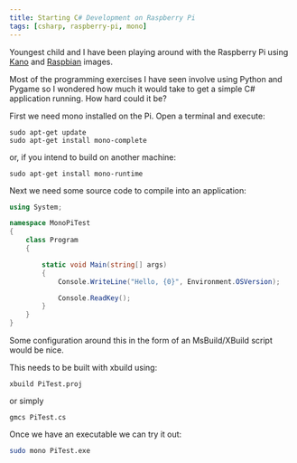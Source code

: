 ```yaml
---
title: Starting C# Development on Raspberry Pi
tags: [csharp, raspberry-pi, mono]
---
```


Youngest child and I have been playing around with the Raspberry Pi using
[Kano](http://www.kano.me/) and [Raspbian](http://www.raspbian.org/) images.

Most of the programming exercises I have seen involve using Python and Pygame
so I wondered how much it would take to get a simple C# application running.
How hard could it be?

First we need mono installed on the Pi. Open a terminal and execute:

```console
sudo apt-get update
sudo apt-get install mono-complete
```

or, if you intend to build on another machine:

```console
sudo apt-get install mono-runtime
```

Next we need some source code to compile into an application:

```csharp
using System;

namespace MonoPiTest
{
    class Program
    {

        static void Main(string[] args)
        {
            Console.WriteLine("Hello, {0}", Environment.OSVersion);

            Console.ReadKey();
        }
    }
}
```

Some configuration around this in the form of an MsBuild/XBuild script would
be nice.

This needs to be built with xbuild using:

```console
xbuild PiTest.proj
```

or simply

```console
gmcs PiTest.cs
```

Once we have an executable we can try it out:

```sh
sudo mono PiTest.exe
```
